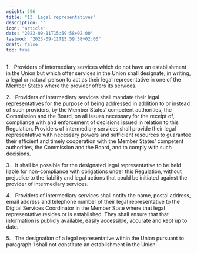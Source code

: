 ```yaml
---
weight: 596
title: "13. Legal representatives"
description: ""
icon: "article"
date: "2023-09-11T15:59:58+02:00"
lastmod: "2023-09-11T15:59:58+02:00"
draft: false
toc: true
---
```


1.   Providers of intermediary services which do not have an establishment in the Union but which offer services in the Union shall designate, in writing, a legal or natural person to act as their legal representative in one of the Member States where the provider offers its services.

2.   Providers of intermediary services shall mandate their legal representatives for the purpose of being addressed in addition to or instead of such providers, by the Member States’ competent authorities, the Commission and the Board, on all issues necessary for the receipt of, compliance with and enforcement of decisions issued in relation to this Regulation. Providers of intermediary services shall provide their legal representative with necessary powers and sufficient resources to guarantee their efficient and timely cooperation with the Member States’ competent authorities, the Commission and the Board, and to comply with such decisions.

3.   It shall be possible for the designated legal representative to be held liable for non-compliance with obligations under this Regulation, without prejudice to the liability and legal actions that could be initiated against the provider of intermediary services.

4.   Providers of intermediary services shall notify the name, postal address, email address and telephone number of their legal representative to the Digital Services Coordinator in the Member State where that legal representative resides or is established. They shall ensure that that information is publicly available, easily accessible, accurate and kept up to date.

5.   The designation of a legal representative within the Union pursuant to paragraph 1 shall not constitute an establishment in the Union.